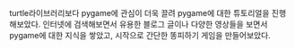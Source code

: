 turtle라이브러리보다 pygame에 관심이 더욱 끌려 pygame에 대한 튜토리얼을 진행해보았다. 인터넷에 검색해보면서 유용한 블로그 글이나 다양한 영상들을 보면서 pygame에 대한 지식을 쌓았고, 시작으로 간단한 똥피하기 게임을 만들어보았다.
